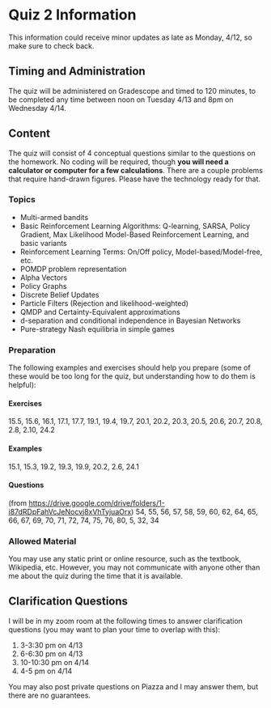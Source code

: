 # Quiz 2 Information

This information could receive minor updates as late as Monday, 4/12, so make sure to check back.

## Timing and Administration

The quiz will be administered on Gradescope and timed to 120 minutes, to be completed any time between noon on Tuesday 4/13 and 8pm on Wednesday 4/14.

## Content

The quiz will consist of 4 conceptual questions similar to the questions on the homework. No coding will be required, though **you will need a calculator or computer for a few calculations**. There are a couple problems that require hand-drawn figures. Please have the technology ready for that.

### Topics

- Multi-armed bandits
- Basic Reinforcement Learning Algorithms: Q-learning, SARSA, Policy Gradient, Max Likelihood Model-Based Reinforcement Learning, and basic variants
- Reinforcement Learning Terms: On/Off policy, Model-based/Model-free, etc.
- POMDP problem representation
- Alpha Vectors
- Policy Graphs
- Discrete Belief Updates
- Particle Filters (Rejection and likelihood-weighted)
- QMDP and Certainty-Equivalent approximations
- d-separation and conditional independence in Bayesian Networks
- Pure-strategy Nash equilibria in simple games

### Preparation

The following examples and exercises should help you prepare (some of these would be too long for the quiz, but understanding how to do them is helpful):

#### Exercises
15.5, 15.6, 16.1, 17.1, 17.7, 19.1, 19.4, 19.7, 20.1, 20.2, 20.3, 20.5, 20.6, 20.7, 20.8, 2.8, 2.10, 24.2

#### Examples
15.1, 15.3, 19.2, 19.3, 19.9, 20.2, 2.6, 24.1

#### Questions
(from https://drive.google.com/drive/folders/1-i87dRDpFahVcJeNocvj8xVhTyjuaOrx)
54, 55, 56, 57, 58, 59, 60, 62, 64, 65, 66, 67, 69, 70, 71, 72, 74, 75, 76, 80, 5, 32, 34


### Allowed Material

You may use any static print or online resource, such as the textbook, Wikipedia, etc. However, you may not communicate with anyone other than me about the quiz during the time that it is available.

## Clarification Questions

I will be in my zoom room at the following times to answer clarification questions (you may want to plan your time to overlap with this):

1. 3-3:30 pm on 4/13
2. 6-6:30 pm on 4/13
3. 10-10:30 pm on 4/14
4. 4-5 pm on 4/14

You may also post private questions on Piazza and I may answer them, but there are no guarantees.
